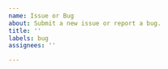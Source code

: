 ```yaml
---
name: Issue or Bug
about: Submit a new issue or report a bug.
title: ''
labels: bug
assignees: ''

---
```



